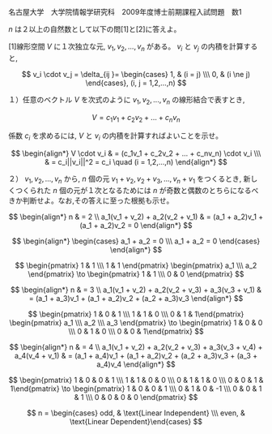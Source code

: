 名古屋大学　大学院情報学研究科　2009年度博士前期課程入試問題　数1

$n$ は２以上の自然数として以下の問\[1]と\[2]に答えよ。

\[1]線形空間 $V$ に１次独立な元, $v_1, v_2, ..., v_n$ がある。 $v_i$ と $v_j$ の内積を計算すると,

$$
    v_i \cdot v_j = \delta_{ij }= \begin{cases} 1, & (i = j) \\\ 0, & (i \ne j) \end{cases}, (i, j = 1,2,...,n)
$$

１）任意のベクトル $V$ を次式のように $v_1, v_2, ..., v_n$ の線形結合で表すとき,

$$
    V = c_1v_1 + c_2v_2 + ... + c_nv_n
$$

係数 $c_i$ を求めるには, $V$ と $v_i$ の内積を計算すればよいことを示せ。

$$
    \begin{align*}
        V \cdot v_i & = (c_1v_1 + c_2v_2 + ... + c_nv_n) \cdot v_i \\\ & = c_i||v_i||^2 = c_i \quad (i = 1,2,...,n)
    \end{align*}
$$

２） $v_1, v_2, ..., v_n$ から, $n$ 個の元 $v_1 + v_2, v_2 + v_3, ..., v_n + v_1$ をつくるとき, 新しくつくられた $n$ 個の元が１次となるためには $n$ が奇数と偶数のとちらになるべきか判断せよ。なお,その答えに至った根拠も示せ。

$$
    \begin{align*}
        n & = 2 \\
        a_1(v_1 + v_2) + a_2(v_2 + v_1) & = (a_1 + a_2)v_1 + (a_1 + a_2)v_2 = 0
    \end{align*}
$$

$$
    \begin{align*}
        \begin{cases} a_1 + a_2 = 0 \\\ a_1 + a_2 = 0 \end{cases}
    \end{align*}
$$

$$
    \begin{pmatrix} 1 & 1 \\\ 1 & 1 \end{pmatrix}  \begin{pmatrix} a_1 \\\ a_2 \end{pmatrix}   \to 
    \begin{pmatrix} 1 & 1 \\\ 0 & 0 \end{pmatrix}
$$

$$
    \begin{align*}
        n & = 3 \\
        a_1(v_1 + v_2) + a_2(v_2 + v_3) + a_3(v_3 + v_1) & = (a_1 + a_3)v_1 + (a_1 + a_2)v_2 + (a_2 + a_3)v_3
    \end{align*}
$$

$$
    \begin{pmatrix} 1 & 0 & 1 \\\ 1 & 1 & 0 \\\ 0 & 1 & 1\end{pmatrix} \begin{pmatrix} a_1 \\\ a_2 \\\ a_3 \end{pmatrix}  \to 
    \begin{pmatrix} 1 & 0 & 0 \\\ 0 & 1 & 0 \\\ 0 & 0 & 1\end{pmatrix} 
$$

$$
    \begin{align*}
        n & = 4 \\
        a_1(v_1 + v_2) + a_2(v_2 + v_3) + a_3(v_3 + v_4) + a_4(v_4 + v_1) & = (a_1 + a_4)v_1 + (a_1 + a_2)v_2 + (a_2 + a_3)v_3 + (a_3 + a_4)v_4
    \end{align*}
$$

$$
    \begin{pmatrix} 1 & 0 & 0 & 1 \\\ 1 & 1 & 0 & 0 \\\ 0 & 1 & 1 & 0 \\\ 0 & 0 & 1 & 1\end{pmatrix} \to 
    \begin{pmatrix} 1 & 0 & 0 & 1 \\\ 0 & 1 & 0 & -1 \\\ 0 & 0 & 1 & 1 \\\ 0 & 0 & 0 & 0 \end{pmatrix}
$$


$$
    n = \begin{cases} odd, & \text{Linear Independent} \\\ even, & \text{Linear Dependent}\end{cases}
$$
